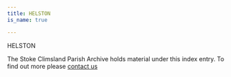 ```yaml
---
title: HELSTON
is_name: true

---
```


HELSTON


The Stoke Climsland Parish Archive holds material under this index entry. To find out more please [contact us](/contact/)
